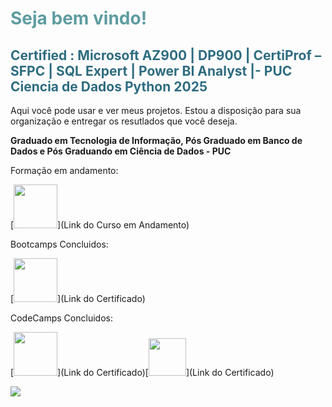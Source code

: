 <h1 style="color: #5e9ca0;">Seja bem vindo!</h1>
<h2 style="color: #2e6c80;">Certified : Microsoft AZ900 | DP900 | CertiProf &ndash; SFPC | SQL Expert | Power BI Analyst |- PUC Ciencia de Dados Python 2025</h2>
<p>Aqui voc&ecirc; pode usar e ver meus projetos. Estou a disposi&ccedil;&atilde;o para sua organiza&ccedil;&atilde;o e entregar os resutlados que voc&ecirc; deseja.</p>
<p><strong>Graduado em Tecnologia de Informa&ccedil;&atilde;o, P&oacute;s Graduado em Banco de Dados e P&oacute;s Graduando em Ci&ecirc;ncia de Dados - PUC</strong></p>
Formação em andamento:

[<img src="https://hermes.dio.me/tracks/aa71615b-e701-4cec-bb64-71ba6974c5fe.png" width="70">](Link do Curso em Andamento)

Bootcamps Concluidos:

[<img src="https://hermes.dio.me/tracks/608ecefd-1d10-42ea-9f58-3e7a4548ab3e.png" width="70">](Link do Certificado)

CodeCamps Concluidos:

[<img src="https://hermes.dio.me/tracks/e3092c08-98c4-4131-aec1-f3affe6db45d.png" width="70">](Link do Certificado)[<img src="https://hermes.dio.me/tracks/cc708075-49ef-4974-85ca-c9a33a19e32d.png" width="60">](Link do Certificado)


<a href="mailto:seuemailaqui@gmail.com">
<img src="https://img.shields.io/badge/Gmail-D14836?style=for-the-badge&logo=gmail&logoColor=white"/>
</a>


<!--
**EduPowerBi/EduPowerBi** is a ✨ _special_ ✨ repository because its `README.md` (this file) appears on your GitHub profile.

Here are some ideas to get you started:

- 🔭 I’m currently working on ...
- 🌱 I’m currently learning ...
- 👯 I’m looking to collaborate on ...
- 🤔 I’m looking for help with ...
- 💬 Ask me about ...
- 📫 How to reach me: ...
- 😄 Pronouns: ...
- ⚡ Fun fact: ...
-->
